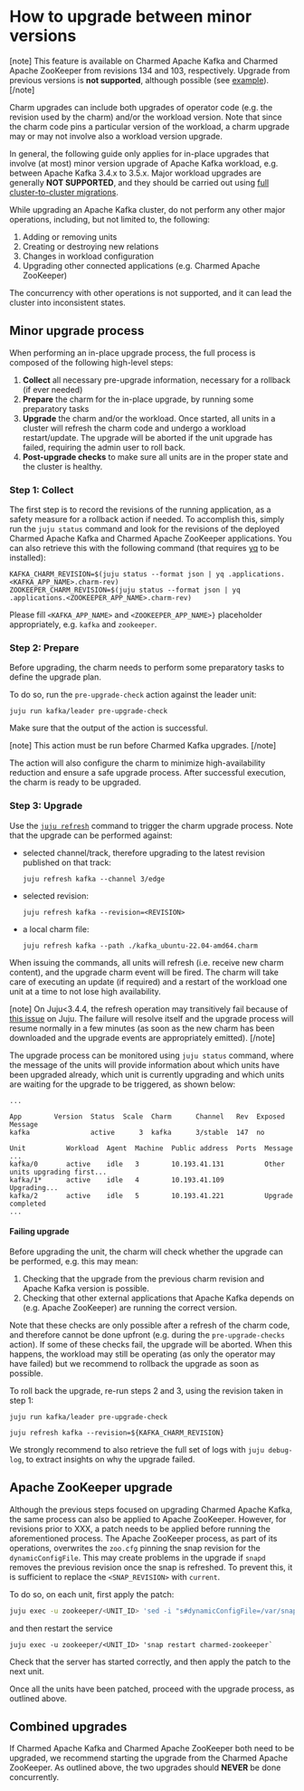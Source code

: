 # How to upgrade between minor versions

[note]
This feature is available on Charmed Apache Kafka and Charmed Apache ZooKeeper from revisions 134 and 103, respectively. Upgrade from previous versions is **not supported**, although possible (see [example](https://github.com/deusebio/kafka-pre-upgrade-patch)).
[/note]

Charm upgrades can include both upgrades of operator code (e.g. the revision used by the charm) and/or the workload version. Note that since the charm code pins a particular version of the workload, a charm upgrade may or may not involve also a workload version upgrade. 

In general, the following guide only applies for in-place upgrades that involve (at most) minor version upgrade of Apache Kafka workload, e.g. between Apache Kafka 3.4.x to 3.5.x. Major workload upgrades are generally **NOT SUPPORTED**, and they should be carried out using [full cluster-to-cluster migrations](/t/charmed-kafka-how-to-cluster-migration/10951).

While upgrading an Apache Kafka cluster, do not perform any other major operations, including, but not limited to, the following:

1. Adding or removing units
2. Creating or destroying new relations
3. Changes in workload configuration
4. Upgrading other connected applications (e.g. Charmed Apache ZooKeeper)

The concurrency with other operations is not supported, and it can lead the cluster into inconsistent states.

## Minor upgrade process

When performing an in-place upgrade process, the full process is composed of the following high-level steps:

1. **Collect** all necessary pre-upgrade information, necessary for a rollback (if ever needed)
2. **Prepare** the charm for the in-place upgrade, by running some preparatory tasks 
3. **Upgrade** the charm and/or the workload. Once started, all units in a cluster will refresh the charm code and undergo a workload restart/update. The upgrade will be aborted if the unit upgrade has failed, requiring the admin user to roll back.
4. **Post-upgrade checks** to make sure all units are in the proper state and the cluster is healthy.

### Step 1: Collect

The first step is to record the revisions of the running application, as a safety measure for a rollback action if needed. To accomplish this, simply run the `juju status` command and look for the revisions of the deployed Charmed Apache Kafka and Charmed Apache ZooKeeper applications. You can also retrieve this with the following command (that requires [yq](https://snapcraft.io/install/yq/ubuntu) to be installed):

```shell
KAFKA_CHARM_REVISION=$(juju status --format json | yq .applications.<KAFKA_APP_NAME>.charm-rev)
ZOOKEEPER_CHARM_REVISION=$(juju status --format json | yq .applications.<ZOOKEEPER_APP_NAME>.charm-rev)
```

Please fill `<KAFKA_APP_NAME>` and `<ZOOKEEPER_APP_NAME>}` placeholder appropriately, e.g. `kafka` and `zookeeper`.

### Step 2: Prepare

Before upgrading, the charm needs to perform some preparatory tasks to define the upgrade plan.  

To do so, run the `pre-upgrade-check` action against the leader unit:

```shell
juju run kafka/leader pre-upgrade-check 
```

Make sure that the output of the action is successful.

[note]
This action must be run before Charmed Kafka upgrades.
[/note]

The action will also configure the charm to minimize high-availability reduction and ensure a safe upgrade process. After successful execution, the charm is ready to be upgraded.

### Step 3: Upgrade

Use the [`juju refresh`](https://juju.is/docs/juju/juju-refresh) command to trigger the charm upgrade process.
Note that the upgrade can be performed against:

* selected channel/track, therefore upgrading to the latest revision published on that track:

  ```shell
  juju refresh kafka --channel 3/edge
  ```
* selected revision:

  ```shell
  juju refresh kafka --revision=<REVISION>
  ```
* a local charm file:

  ```shell
  juju refresh kafka --path ./kafka_ubuntu-22.04-amd64.charm
  ```

When issuing the commands, all units will refresh (i.e. receive new charm content), and the upgrade charm event will be fired. The charm will take care of executing an update (if required) and a restart of the workload one unit at a time to not lose high availability. 

[note]
On Juju<3.4.4, the refresh operation may transitively fail because of [this issue](https://bugs.launchpad.net/juju/+bug/2053242) on Juju. The failure will resolve itself and the upgrade process will resume normally in a few minutes (as soon as the new charm has been downloaded and the upgrade events are appropriately emitted). 
[/note]

The upgrade process can be monitored using `juju status` command, where the message of the units will provide information about which units have been upgraded already, which unit is currently upgrading and which units are waiting for the upgrade to be triggered, as shown below: 

```shell
...

App        Version  Status  Scale  Charm      Channel   Rev  Exposed  Message
kafka               active      3  kafka      3/stable  147  no

Unit          Workload  Agent  Machine  Public address  Ports  Message
...
kafka/0       active    idle   3        10.193.41.131          Other units upgrading first...
kafka/1*      active    idle   4        10.193.41.109          Upgrading...
kafka/2       active    idle   5        10.193.41.221          Upgrade completed
...

```

#### Failing upgrade

Before upgrading the unit, the charm will check whether the upgrade can be performed, e.g. this may mean:

1. Checking that the upgrade from the previous charm revision and Apache Kafka version is possible.
2. Checking that other external applications that Apache Kafka depends on (e.g. Apache ZooKeeper) are running the correct version.

Note that these checks are only possible after a refresh of the charm code, and therefore cannot be done upfront (e.g. during the `pre-upgrade-checks` action).
If some of these checks fail, the upgrade will be aborted. When this happens, the workload may still be operating (as only the operator may have failed) but we recommend to rollback the upgrade as soon as possible. 

To roll back the upgrade, re-run steps 2 and 3, using the revision taken in step 1:

```shell
juju run kafka/leader pre-upgrade-check

juju refresh kafka --revision=${KAFKA_CHARM_REVISION}
```

We strongly recommend to also retrieve the full set of logs with `juju debug-log`, to extract insights on why the upgrade failed. 

## Apache ZooKeeper upgrade

Although the previous steps focused on upgrading Charmed Apache Kafka, the same process can also be applied to Apache ZooKeeper. However, for revisions prior to XXX, a patch needs to be applied before running the aforementioned process. The Apache ZooKeeper process, as part of its operations, overwrites the `zoo.cfg` pinning the snap revision for the `dynamicConfigFile`. This may create problems in the upgrade if `snapd` removes the previous revision once the snap is refreshed. To prevent this, it is sufficient to replace the `<SNAP_REVISION>` with `current`. 

To do so, on each unit, first apply the patch:

```bash
juju exec -u zookeeper/<UNIT_ID> 'sed -i "s#dynamicConfigFile=/var/snap/charmed-zookeeper/[0-9]*#dynamicConfigFile=/var/snap/charmed-zookeeper/current#g" /var/snap/charmed-zookeeper/current/etc/zookeeper/zoo.cfg'
```

and then restart the service

```
juju exec -u zookeeper/<UNIT_ID> 'snap restart charmed-zookeeper`
```

Check that the server has started correctly, and then apply the patch to the next unit. 

Once all the units have been patched, proceed with the upgrade process, as outlined above. 

## Combined upgrades

If Charmed Apache Kafka and Charmed Apache ZooKeeper both need to be upgraded, we recommend starting the upgrade from the Charmed Apache ZooKeeper. As outlined above, the two upgrades should **NEVER** be done concurrently.